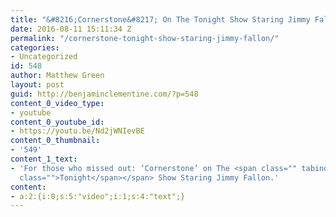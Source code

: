```yaml
---
title: "&#8216;Cornerstone&#8217; On The Tonight Show Staring Jimmy Fallon"
date: 2016-08-11 15:11:34 Z
permalink: "/cornerstone-tonight-show-staring-jimmy-fallon/"
categories:
- Uncategorized
id: 548
author: Matthew Green
layout: post
guid: http://benjaminclementine.com/?p=548
content_0_video_type:
- youtube
content_0_youtube_id:
- https://youtu.be/Nd2jWNIevBE
content_0_thumbnail:
- '549'
content_1_text:
- 'For those who missed out: ‘Cornerstone’ on The <span class="" tabindex="0"><span
  class="">Tonight</span></span> Show Staring Jimmy Fallon.'
content:
- a:2:{i:0;s:5:"video";i:1;s:4:"text";}
---
```


